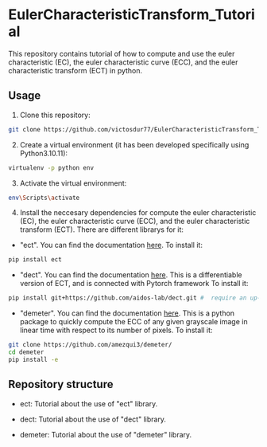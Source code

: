 # EulerCharacteristicTransform_Tutorial
This repository contains tutorial of how to compute and use the euler characteristic (EC), the euler characteristic curve (ECC), and the euler characteristic transform (ECT) in python.


## Usage

1) Clone this repository:

```bash
git clone https://github.com/victosdur77/EulerCharacteristicTransform_Tutorial.git
```

2) Create a virtual environment (it has been developed specifically using Python3.10.11):

```bash
virtualenv -p python env
```

3) Activate the virtual environment:

```bash
env\Scripts\activate
```

4) Install the neccesary dependencies for compute the euler characteristic (EC), the euler characteristic curve (ECC), and the euler characteristic transform (ECT). There are different librarys for it:

- "ect". You can find the documentation [here](https://munchlab.github.io/ect). To install it:

```bash
pip install ect
```

- "dect". You can find the documentation [here](https://aidos.group/dect/dect.html). This is a differentiable version of ECT, and is connected with Pytorch framework To install it: 

```bash
pip install git+https://github.com/aidos-lab/dect.git #  require an up-to-date installation of PyTorch, either with or without CUDA support
```

- "demeter". You can find the documentation [here](https://github.com/amezqui3/demeter). This is a python package to quickly compute the ECC of any given grayscale image in linear time with respect to its number of pixels. To install it:

```bash
git clone https://github.com/amezqui3/demeter/
cd demeter
pip install -e
```

## Repository structure

- ect: Tutorial about the use of "ect" library.

- dect: Tutorial about the use of "dect" library.

- demeter: Tutorial about the use of "demeter" library.